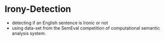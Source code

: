 # Irony-Detection
- detecting if an English sentence is Ironic or not
- using data-set from the SemEval competition of computational semantic analysis system.
